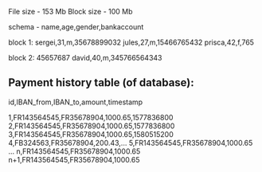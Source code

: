 
File size - 153 Mb
Block size - 100 Mb

schema - name,age,gender,bankaccount

block 1:
sergei,31,m,35678899032
jules,27,m,15466765432
prisca,42,f,765


block 2:
45657687
david,40,m,345766564343


## Payment history table (of database):

id,IBAN_from,IBAN_to,amount,timestamp

1,FR143564545,FR35678904,1000.65,1577836800
2,FR143564545,FR35678904,1000.65,1577836800 
3,FR143564545,FR35678904,1000.65,1580515200
4,FB324563,FR35678904,200.43,...
5,FR143564545,FR35678904,1000.65
...
n,FR143564545,FR35678904,1000.65
n+1,FR143564545,FR35678904,1000.65
